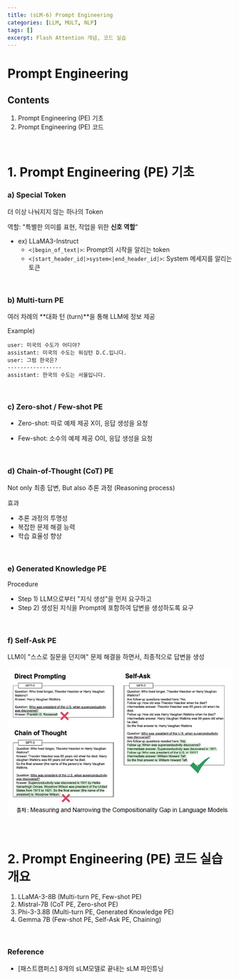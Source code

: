 ```yaml
---
title: (sLM-6) Prompt Engineering
categories: [LLM, MULT, NLP]
tags: []
excerpt: Flash Attention 개념, 코드 실습
---
```


<script src="https://cdn.mathjax.org/mathjax/latest/MathJax.js?config=TeX-AMS-MML_HTMLorMML" type="text/javascript"></script>
# Prompt Engineering

## Contents

1. Prompt Engineering (PE) 기초
2. Prompt Engineering (PE) 코드

<br>

# 1. Prompt Engineering (PE) 기초

### a) Special Token

더 이상 나눠지지 않는 하나의 Token

역할: "특별한 의미를 표현, 작업을 위한 **신호 역할**"

- ex) LLaMA3-Instruct
  - `<|begin_of_text|>`: Prompt의 시작을 알리는 token
  - `<|start_header_id|>system<|end_header_id|>`: System 메세지를 알리는 토큰

<br>

### b) Multi-turn PE

여러 차례의 **대화 턴 (turn)**을 통해 LLM에 정보 제공

Example)

```
user: 미국의 수도가 어디야?
assistant: 미국의 수도는 워싱턴 D.C.입니다.
user: 그럼 한국은?
-----------------
assistant: 한국의 수도는 서울입니다.
```

<br>

### c) Zero-shot / Few-shot PE

- Zero-shot: 따로 예제 제공 X이, 응답 생성을 요청

- Few-shot: 소수의 예제 제공 O이, 응답 생성을 요청

<br>

### d) Chain-of-Thought (CoT) PE

Not only 최종 답변, But also 추론 과정 (Reasoning process)

효과

- 추론 과정의 투명성
- 복잡한 문제 해결 능력
- 학습 효율성 향상

<br>

### e) Generated Knowledge PE

Procedure

- Step 1) LLM으로부터 "지식 생성"을 먼저 요구하고
- Step 2) 생성된 지식을 Prompt에 포함하여 답변을 생성하도록 요구

<br>

### f) Self-Ask PE

LLM이 "스스로 질문을 던지며" 문제 해결을 하면서, 최종적으로 답변을 생성

![figure2](/assets/img/llm/img712.png)

<br>

# 2. Prompt Engineering (PE) 코드 실습 개요

1. LLaMA-3-8B (Multi-turn PE, Few-shot PE)
2. Mistral-7B (CoT PE, Zero-shot PE)
3. Phi-3-3.8B (Multi-turn PE, Generated Knowledge PE)
4. Gemma 7B (Few-shot PE, Self-Ask PE, Chaining)

<br>

### Reference

- [패스트캠퍼스] 8개의 sLM모델로 끝내는 sLM 파인튜닝

